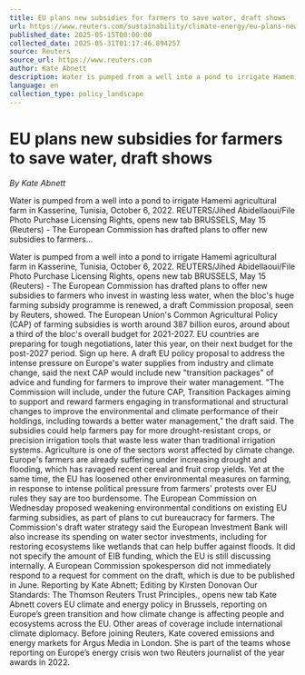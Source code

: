 ```yaml
---
title: EU plans new subsidies for farmers to save water, draft shows
url: https://www.reuters.com/sustainability/climate-energy/eu-plans-new-subsidies-farmers-save-water-draft-shows-2025-05-15/
published_date: 2025-05-15T00:00:00
collected_date: 2025-05-31T01:17:46.894257
source: Reuters
source_url: https://www.reuters.com
author: Kate Abnett
description: Water is pumped from a well into a pond to irrigate Hamemi agricultural farm in Kasserine, Tunisia, October 6, 2022. REUTERS/Jihed Abidellaoui/File Photo Purchase Licensing Rights, opens new tab BRUSSELS, May 15 (Reuters) - The European Commission has drafted plans to offer new subsidies to farmers...
language: en
collection_type: policy_landscape
---
```


# EU plans new subsidies for farmers to save water, draft shows

*By Kate Abnett*

Water is pumped from a well into a pond to irrigate Hamemi agricultural farm in Kasserine, Tunisia, October 6, 2022. REUTERS/Jihed Abidellaoui/File Photo Purchase Licensing Rights, opens new tab BRUSSELS, May 15 (Reuters) - The European Commission has drafted plans to offer new subsidies to farmers...

Water is pumped from a well into a pond to irrigate Hamemi agricultural farm in Kasserine, Tunisia, October 6, 2022. REUTERS/Jihed Abidellaoui/File Photo Purchase Licensing Rights, opens new tab BRUSSELS, May 15 (Reuters) - The European Commission has drafted plans to offer new subsidies to farmers who invest in wasting less water, when the bloc's huge farming subsidy programme is renewed, a draft Commission proposal, seen by Reuters, showed. The European Union's Common Agricultural Policy (CAP) of farming subsidies is worth around 387 billion euros, around about a third of the bloc's overall budget for 2021-2027. EU countries are preparing for tough negotiations, later this year, on their next budget for the post-2027 period. Sign up here. A draft EU policy proposal to address the intense pressure on Europe's water supplies from industry and climate change, said the next CAP would include new "transition packages" of advice and funding for farmers to improve their water management. "The Commission will include, under the future CAP, Transition Packages aiming to support and reward farmers engaging in transformational and structural changes to improve the environmental and climate performance of their holdings, including towards a better water management," the draft said. The subsidies could help farmers pay for more drought-resistant crops, or precision irrigation tools that waste less water than traditional irrigation systems. Agriculture is one of the sectors worst affected by climate change. Europe's farmers are already suffering under increasing drought and flooding, which has ravaged recent cereal and fruit crop yields. Yet at the same time, the EU has loosened other environmental measures on farming, in response to intense political pressure from farmers' protests over EU rules they say are too burdensome. The European Commission on Wednesday proposed weakening environmental conditions on existing EU farming subsidies, as part of plans to cut bureaucracy for farmers. The Commission's draft water strategy said the European Investment Bank will also increase its spending on water sector investments, including for restoring ecosystems like wetlands that can help buffer against floods. It did not specify the amount of EIB funding, which the EU is still discussing internally. A European Commission spokesperson did not immediately respond to a request for comment on the draft, which is due to be published in June. Reporting by Kate Abnett; Editing by Kirsten Donovan Our Standards: The Thomson Reuters Trust Principles., opens new tab Kate Abnett covers EU climate and energy policy in Brussels, reporting on Europe’s green transition and how climate change is affecting people and ecosystems across the EU. Other areas of coverage include international climate diplomacy. Before joining Reuters, Kate covered emissions and energy markets for Argus Media in London. She is part of the teams whose reporting on Europe’s energy crisis won two Reuters journalist of the year awards in 2022.